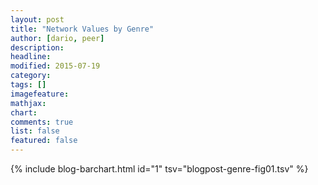 ```yaml
---
layout: post
title: "Network Values by Genre"
author: [dario, peer]
description: 
headline: 
modified: 2015-07-19
category:
tags: []
imagefeature: 
mathjax: 
chart: 
comments: true
list: false
featured: false
---
```

{% include blog-barchart.html id="1" tsv="blogpost-genre-fig01.tsv" %}
